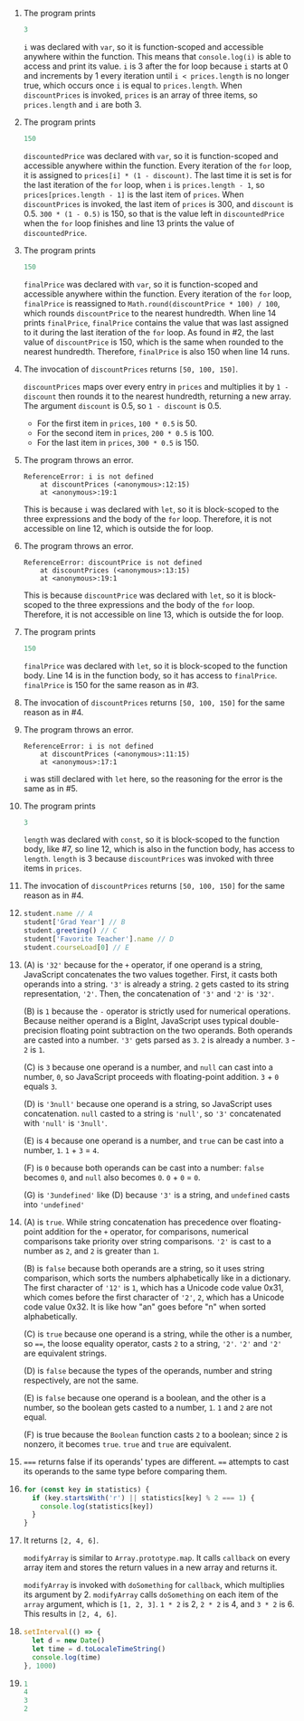 1. The program prints

   ```js
   3
   ```

   `i` was declared with `var`, so it is function-scoped and accessible anywhere within the function. This means that `console.log(i)` is able to access and print its value. `i` is 3 after the for loop because `i` starts at 0 and increments by 1 every iteration until `i < prices.length` is no longer true, which occurs once `i` is equal to `prices.length`. When `discountPrices` is invoked, `prices` is an array of three items, so `prices.length` and `i` are both 3.

2. The program prints

   ```js
   150
   ```

   `discountedPrice` was declared with `var`, so it is function-scoped and accessible anywhere within the function. Every iteration of the `for` loop, it is assigned to `prices[i] * (1 - discount)`. The last time it is set is for the last iteration of the `for` loop, when `i` is `prices.length - 1`, so `prices[prices.length - 1]` is the last item of `prices`. When `discountPrices` is invoked, the last item of `prices` is 300, and `discount` is 0.5. `300 * (1 - 0.5)` is 150, so that is the value left in `discountedPrice` when the `for` loop finishes and line 13 prints the value of `discountedPrice`.

3. The program prints

   ```js
   150
   ```

   `finalPrice` was declared with `var`, so it is function-scoped and accessible anywhere within the function. Every iteration of the `for` loop, `finalPrice` is reassigned to `Math.round(discountPrice * 100) / 100`, which rounds `discountPrice` to the nearest hundredth. When line 14 prints `finalPrice`, `finalPrice` contains the value that was last assigned to it during the last iteration of the `for` loop. As found in #2, the last value of `discountPrice` is 150, which is the same when rounded to the nearest hundredth. Therefore, `finalPrice` is also 150 when line 14 runs.

4. The invocation of `discountPrices` returns `[50, 100, 150]`.

   `discountPrices` maps over every entry in `prices` and multiplies it by `1 - discount` then rounds it to the nearest hundredth, returning a new array. The argument `discount` is 0.5, so `1 - discount` is 0.5.

   - For the first item in `prices`, `100 * 0.5` is 50.
   - For the second item in `prices`, `200 * 0.5` is 100.
   - For the last item in `prices`, `300 * 0.5` is 150.

5. The program throws an error.

   ```
   ReferenceError: i is not defined
       at discountPrices (<anonymous>:12:15)
       at <anonymous>:19:1
   ```

   This is because `i` was declared with `let`, so it is block-scoped to the three expressions and the body of the `for` loop. Therefore, it is not accessible on line 12, which is outside the for loop.

6. The program throws an error.

   ```
   ReferenceError: discountPrice is not defined
       at discountPrices (<anonymous>:13:15)
       at <anonymous>:19:1
   ```

   This is because `discountPrice` was declared with `let`, so it is block-scoped to the three expressions and the body of the `for` loop. Therefore, it is not accessible on line 13, which is outside the for loop.

7. The program prints

   ```js
   150
   ```

   `finalPrice` was declared with `let`, so it is block-scoped to the function body. Line 14 is in the function body, so it has access to `finalPrice`. `finalPrice` is 150 for the same reason as in #3.

8. The invocation of `discountPrices` returns `[50, 100, 150]` for the same reason as in #4.

9. The program throws an error.

   ```
   ReferenceError: i is not defined
       at discountPrices (<anonymous>:11:15)
       at <anonymous>:17:1
   ```

   `i` was still declared with `let` here, so the reasoning for the error is the same as in #5.

10. The program prints

    ```js
    3
    ```

    `length` was declared with `const`, so it is block-scoped to the function body, like #7, so line 12, which is also in the function body, has access to `length`. `length` is 3 because `discountPrices` was invoked with three items in `prices`.

11. The invocation of `discountPrices` returns `[50, 100, 150]` for the same reason as in #4.

12. ```js
    student.name // A
    student['Grad Year'] // B
    student.greeting() // C
    student['Favorite Teacher'].name // D
    student.courseLoad[0] // E
    ```

13. (A) is `'32'` because for the `+` operator, if one operand is a string, JavaScript concatenates the two values together. First, it casts both operands into a string. `'3'` is already a string. `2` gets casted to its string representation, `'2'`. Then, the concatenation of `'3'` and `'2'` is `'32'`.

    (B) is `1` because the `-` operator is strictly used for numerical operations. Because neither operand is a BigInt, JavaScript uses typical double-precision floating point subtraction on the two operands. Both operands are casted into a number. `'3'` gets parsed as `3`. `2` is already a number. `3` - `2` is `1`.

    (C) is `3` because one operand is a number, and `null` can cast into a number, `0`, so JavaScript proceeds with floating-point addition. `3` + `0` equals `3`.

    (D) is `'3null'` because one operand is a string, so JavaScript uses concatenation. `null` casted to a string is `'null'`, so `'3'` concatenated with `'null'` is `'3null'`.

    (E) is `4` because one operand is a number, and `true` can be cast into a number, `1`. `1` + `3` = `4`.

    (F) is `0` because both operands can be cast into a number: `false` becomes `0`, and `null` also becomes `0`. `0` + `0` = `0`.

    (G) is `'3undefined'` like (D) because `'3'` is a string, and `undefined` casts into `'undefined'`

14. (A) is `true`. While string concatenation has precedence over floating-point addition for the `+` operator, for comparisons, numerical comparisons take priority over string comparisons. `'2'` is cast to a number as `2`, and `2` is greater than `1`.

    (B) is `false` because both operands are a string, so it uses string comparison, which sorts the numbers alphabetically like in a dictionary. The first character of `'12'` is `1`, which has a Unicode code value 0x31, which comes before the first character of `'2'`, `2`, which has a Unicode code value 0x32. It is like how "an" goes before "n" when sorted alphabetically.

    (C) is `true` because one operand is a string, while the other is a number, so `==`, the loose equality operator, casts `2` to a string, `'2'`. `'2'` and `'2'` are equivalent strings.

    (D) is `false` because the types of the operands, number and string respectively, are not the same.

    (E) is `false` because one operand is a boolean, and the other is a number, so the boolean gets casted to a number, `1`. `1` and `2` are not equal.

    (F) is true because the `Boolean` function casts `2` to a boolean; since `2` is nonzero, it becomes `true`. `true` and `true` are equivalent.

15. `===` returns false if its operands' types are different. `==` attempts to cast its operands to the same type before comparing them.

16. ```js
    for (const key in statistics) {
      if (key.startsWith('r') || statistics[key] % 2 === 1) {
        console.log(statistics[key])
      }
    }
    ```

17. It returns `[2, 4, 6]`.

    `modifyArray` is similar to `Array.prototype.map`. It calls `callback` on every array item and stores the return values in a new array and returns it.

    `modifyArray` is invoked with `doSomething` for `callback`, which multiplies its argument by 2. `modifyArray` calls `doSomething` on each item of the `array` argument, which is `[1, 2, 3]`. `1 * 2` is 2, `2 * 2` is 4, and `3 * 2` is 6. This results in `[2, 4, 6]`.

18. ```js
    setInterval(() => {
      let d = new Date()
      let time = d.toLocaleTimeString()
      console.log(time)
    }, 1000)
    ```

19. ```js
    1
    4
    3
    2
    ```

